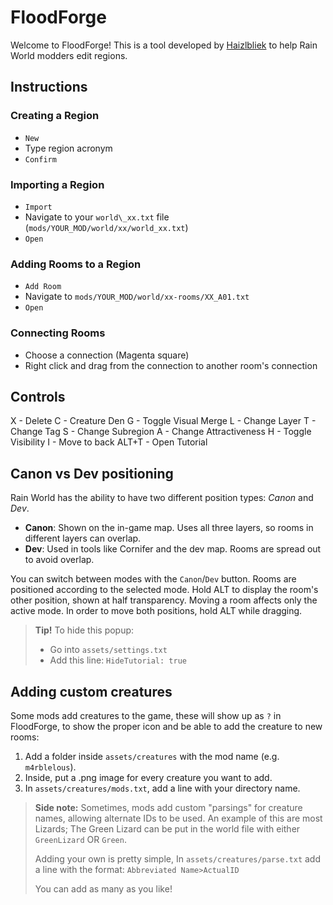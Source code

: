 # FloodForge

Welcome to FloodForge!
This is a tool developed by [Haizlbliek](https://github.com/haizlbliek) to help Rain World modders edit regions.

## Instructions

### Creating a Region
- `New`
- Type region acronym
- `Confirm`

### Importing a Region
- `Import`
- Navigate to your `world\_xx.txt` file (`mods/YOUR_MOD/world/xx/world_xx.txt`)
- `Open`

### Adding Rooms to a Region
- `Add Room`
- Navigate to `mods/YOUR_MOD/world/xx-rooms/XX_A01.txt`
- `Open`

### Connecting Rooms
- Choose a connection (Magenta square)
- Right click and drag from the connection to another room's connection

## Controls

X - Delete
C - Creature Den
G - Toggle Visual Merge
L - Change Layer
T - Change Tag
S - Change Subregion
A - Change Attractiveness
H - Toggle Visibility
I - Move to back
ALT+T - Open Tutorial

## Canon vs Dev positioning
Rain World has the ability to have two different position types: *Canon* and *Dev*.
- **Canon**: Shown on the in-game map. Uses all three layers, so rooms in different layers can overlap.
- **Dev**: Used in tools like Cornifer and the dev map. Rooms are spread out to avoid overlap.

You can switch between modes with the `Canon`/`Dev` button.
Rooms are positioned according to the selected mode.
Hold ALT to display the room's other position, shown at half transparency.
Moving a room affects only the active mode. In order to move both positions, hold ALT while dragging.

> **Tip!**
> To hide this popup:
> - Go into `assets/settings.txt`
> - Add this line: `HideTutorial: true`

## Adding custom creatures
Some mods add creatures to the game, these will show up as `?` in FloodForge,
to show the proper icon and be able to add the creature to new rooms:

1. Add a folder inside `assets/creatures` with the mod name (e.g. `m4rblelous`).
2. Inside, put a .png image for every creature you want to add.
3. In `assets/creatures/mods.txt`, add a line with your directory name.

> **Side note:**
> Sometimes, mods add custom "parsings" for creature names, allowing alternate
> IDs to be used. An example of this are most Lizards; The Green Lizard can be put
> in the world file with either `GreenLizard` OR `Green`.
> 
> Adding your own is pretty simple,
> In `assets/creatures/parse.txt` add a line with the format:
> `Abbreviated Name>ActualID`
> 
> You can add as many as you like!